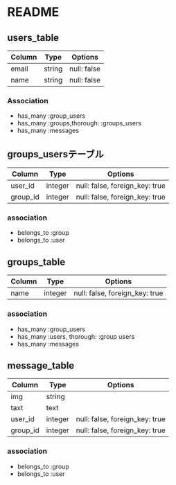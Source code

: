 # README

## users_table
|Column|Type|Options|
|------|----|-------|
|email|string|null: false|
|name|string|null: false|
### Association
- has_many :group_users
- has_many :groups,thorough: :groups_users
- has_many :messages
## groups_usersテーブル
|Column|Type|Options|
|------|----|-------|
|user_id|integer|null: false, foreign_key: true|
|group_id|integer|null: false, foreign_key: true|
### association
- belongs_to :group
- belongs_to :user

## groups_table
|Column|Type|Options|
|------|----|-------|
|name|integer|null: false, foreign_key: true|

### association
- has_many :group_users
- has_many :users, thorough: :group users
- has_many :messages


## message_table
|Column|Type|Options|
|------|----|-------|
|img|string|
|taxt|text|
|user_id|integer|null: false, foreign_key: true|
|group_id|integer|null: false, foreign_key: true|

### association
- belongs_to :group
- belongs_to :user



